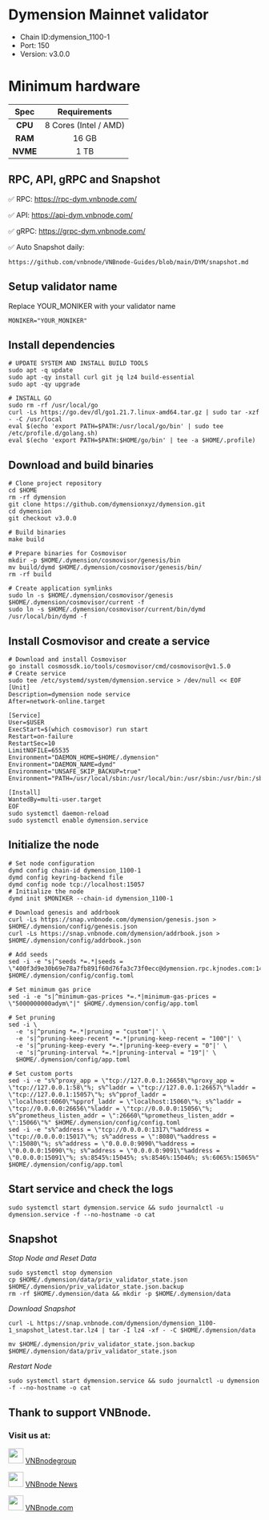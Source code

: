 # Dymension Mainnet validator
- Chain ID:dymension_1100-1
- Port: 150
- Version: v3.0.0
# Minimum hardware
|   Spec  |        Requirements      |
| :---------: | :-----------------------: |
|   **CPU**   |          8 Cores (Intel / AMD)        |
|   **RAM**   |          16 GB            |
|   **NVME**   |          1 TB            | 

## RPC, API, gRPC and Snapshot
✅ RPC:  https://rpc-dym.vnbnode.com/

✅ API:  https://api-dym.vnbnode.com/

✅ gRPC: https://grpc-dym.vnbnode.com/

✅ Auto Snapshot daily: 
```
https://github.com/vnbnode/VNBnode-Guides/blob/main/DYM/snapshot.md
```

## Setup validator name
Replace YOUR_MONIKER with your validator name
```
MONIKER="YOUR_MONIKER"
```
## Install dependencies
```
# UPDATE SYSTEM AND INSTALL BUILD TOOLS
sudo apt -q update
sudo apt -qy install curl git jq lz4 build-essential
sudo apt -qy upgrade
```
```
# INSTALL GO
sudo rm -rf /usr/local/go
curl -Ls https://go.dev/dl/go1.21.7.linux-amd64.tar.gz | sudo tar -xzf - -C /usr/local
eval $(echo 'export PATH=$PATH:/usr/local/go/bin' | sudo tee /etc/profile.d/golang.sh)
eval $(echo 'export PATH=$PATH:$HOME/go/bin' | tee -a $HOME/.profile)
```
## Download and build binaries
```
# Clone project repository
cd $HOME
rm -rf dymension
git clone https://github.com/dymensionxyz/dymension.git
cd dymension
git checkout v3.0.0
```
```
# Build binaries
make build
```
```
# Prepare binaries for Cosmovisor
mkdir -p $HOME/.dymension/cosmovisor/genesis/bin
mv build/dymd $HOME/.dymension/cosmovisor/genesis/bin/
rm -rf build
```
```
# Create application symlinks
sudo ln -s $HOME/.dymension/cosmovisor/genesis $HOME/.dymension/cosmovisor/current -f
sudo ln -s $HOME/.dymension/cosmovisor/current/bin/dymd /usr/local/bin/dymd -f
```
## Install Cosmovisor and create a service
```
# Download and install Cosmovisor
go install cosmossdk.io/tools/cosmovisor/cmd/cosmovisor@v1.5.0
# Create service
sudo tee /etc/systemd/system/dymension.service > /dev/null << EOF
[Unit]
Description=dymension node service
After=network-online.target

[Service]
User=$USER
ExecStart=$(which cosmovisor) run start
Restart=on-failure
RestartSec=10
LimitNOFILE=65535
Environment="DAEMON_HOME=$HOME/.dymension"
Environment="DAEMON_NAME=dymd"
Environment="UNSAFE_SKIP_BACKUP=true"
Environment="PATH=/usr/local/sbin:/usr/local/bin:/usr/sbin:/usr/bin:/sbin:/bin:/usr/games:/usr/local/games:/snap/bin:$HOME/.dymension/cosmovisor/current/bin"

[Install]
WantedBy=multi-user.target
EOF
sudo systemctl daemon-reload
sudo systemctl enable dymension.service
```

## Initialize the node
```
# Set node configuration
dymd config chain-id dymension_1100-1
dymd config keyring-backend file
dymd config node tcp://localhost:15057
# Initialize the node
dymd init $MONIKER --chain-id dymension_1100-1
```
```
# Download genesis and addrbook
curl -Ls https://snap.vnbnode.com/dymension/genesis.json > $HOME/.dymension/config/genesis.json
curl -Ls https://snap.vnbnode.com/dymension/addrbook.json > $HOME/.dymension/config/addrbook.json
```
```
# Add seeds
sed -i -e "s|^seeds *=.*|seeds = \"400f3d9e30b69e78a7fb891f60d76fa3c73f0ecc@dymension.rpc.kjnodes.com:14659\"|" $HOME/.dymension/config/config.toml
```
```
# Set minimum gas price
sed -i -e "s|^minimum-gas-prices *=.*|minimum-gas-prices = \"5000000000adym\"|" $HOME/.dymension/config/app.toml
```
```
# Set pruning
sed -i \
  -e 's|^pruning *=.*|pruning = "custom"|' \
  -e 's|^pruning-keep-recent *=.*|pruning-keep-recent = "100"|' \
  -e 's|^pruning-keep-every *=.*|pruning-keep-every = "0"|' \
  -e 's|^pruning-interval *=.*|pruning-interval = "19"|' \
  $HOME/.dymension/config/app.toml
```
```
# Set custom ports
sed -i -e "s%^proxy_app = \"tcp://127.0.0.1:26658\"%proxy_app = \"tcp://127.0.0.1:58\"%; s%^laddr = \"tcp://127.0.0.1:26657\"%laddr = \"tcp://127.0.0.1:15057\"%; s%^pprof_laddr = \"localhost:6060\"%pprof_laddr = \"localhost:15060\"%; s%^laddr = \"tcp://0.0.0.0:26656\"%laddr = \"tcp://0.0.0.0:15056\"%; s%^prometheus_listen_addr = \":26660\"%prometheus_listen_addr = \":15066\"%" $HOME/.dymension/config/config.toml
sed -i -e "s%^address = \"tcp://0.0.0.0:1317\"%address = \"tcp://0.0.0.0:15017\"%; s%^address = \":8080\"%address = \":15080\"%; s%^address = \"0.0.0.0:9090\"%address = \"0.0.0.0:15090\"%; s%^address = \"0.0.0.0:9091\"%address = \"0.0.0.0:15091\"%; s%:8545%:15045%; s%:8546%:15046%; s%:6065%:15065%" $HOME/.dymension/config/app.toml
```
## Start service and check the logs
```
sudo systemctl start dymension.service && sudo journalctl -u dymension.service -f --no-hostname -o cat
```
## Snapshot
_Stop Node and Reset Data_
```
sudo systemctl stop dymension
cp $HOME/.dymension/data/priv_validator_state.json $HOME/.dymension/priv_validator_state.json.backup
rm -rf $HOME/.dymension/data && mkdir -p $HOME/.dymension/data
```
_Download Snapshot_
```
curl -L https://snap.vnbnode.com/dymension/dymension_1100-1_snapshot_latest.tar.lz4 | tar -I lz4 -xf - -C $HOME/.dymension/data
```
```
mv $HOME/.dymension/priv_validator_state.json.backup $HOME/.dymension/data/priv_validator_state.json
```
_Restart Node_
```
sudo systemctl start dymension.service && sudo journalctl -u dymension -f --no-hostname -o cat
```
## Thank to support VNBnode.
### Visit us at:

<img src="https://user-images.githubusercontent.com/50621007/183283867-56b4d69f-bc6e-4939-b00a-72aa019d1aea.png" width="30"/> <a href="https://t.me/VNBnodegroup" target="_blank">VNBnodegroup</a>

<img src="https://user-images.githubusercontent.com/50621007/183283867-56b4d69f-bc6e-4939-b00a-72aa019d1aea.png" width="30"/> <a href="https://t.me/Vnbnode" target="_blank">VNBnode News</a>

<img src="https://github.com/vnbnode/binaries/blob/main/Logo/VNBnode.jpg" width="30"/> <a href="https://VNBnode.com" target="_blank">VNBnode.com</a>
